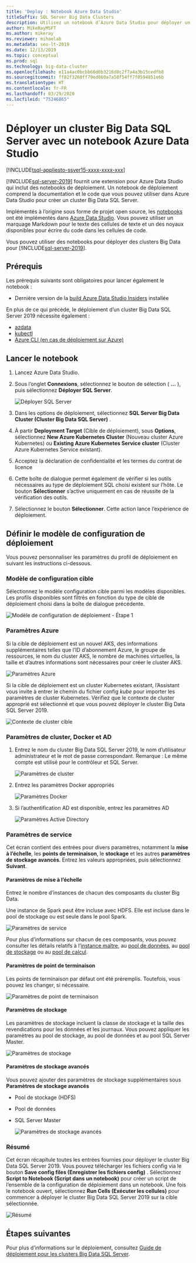 ```yaml
---
title: 'Deploy : Notebook Azure Data Studio'
titleSuffix: SQL Server Big Data Clusters
description: Utilisez un notebook d’Azure Data Studio pour déployer un cluster Big Data.
author: MikeRayMSFT
ms.author: mikeray
ms.reviewer: mihaelab
ms.metadata: seo-lt-2019
ms.date: 12/13/2019
ms.topic: conceptual
ms.prod: sql
ms.technology: big-data-cluster
ms.openlocfilehash: e11a4ac0bcbb66d6b3216d8c2f7a4a3b15cedfb8
ms.sourcegitcommit: ff82f3260ff79ed860a7a58f54ff7f0594851e6b
ms.translationtype: HT
ms.contentlocale: fr-FR
ms.lasthandoff: 03/29/2020
ms.locfileid: "75246865"
---
```

# <a name="deploy-sql-server-big-data-cluster-with-azure-data-studio-notebook"></a>Déployer un cluster Big Data SQL Server avec un notebook Azure Data Studio

[!INCLUDE[tsql-appliesto-ssver15-xxxx-xxxx-xxx](../includes/tsql-appliesto-ssver15-xxxx-xxxx-xxx.md)]

[!INCLUDE[sql-server-2019](../includes/sssqlv15-md.md)] fournit une extension pour Azure Data Studio qui inclut des notebooks de déploiement. Un notebook de déploiement comprend la documentation et le code que vous pouvez utiliser dans Azure Data Studio pour créer un cluster Big Data SQL Server.

Implémentés à l’origine sous forme de projet open source, les [notebooks](notebooks-guidance.md) ont été implémentés dans [Azure Data Studio](https://docs.microsoft.com/sql/azure-data-studio/download). Vous pouvez utiliser un marquage Markdown pour le texte des cellules de texte et un des noyaux disponibles pour écrire du code dans les cellules de code.

Vous pouvez utiliser des notebooks pour déployer des clusters Big Data pour [!INCLUDE[sql-server-2019](../includes/sssqlv15-md.md)].

## <a name="prerequisites"></a>Prérequis

Les prérequis suivants sont obligatoires pour lancer également le notebook :

* Dernière version de la [build Azure Data Studio Insiders](https://github.com/microsoft/azuredatastudio#try-out-the-latest-insiders-build-from-master) installée

En plus de ce qui précède, le déploiement d’un cluster Big Data SQL Server 2019 nécessite également :

* [azdata](deploy-install-azdata.md)
* [kubectl](https://kubernetes.io/docs/tasks/tools/install-kubectl/#install-kubectl-binary-using-native-package-management)
* [Azure CLI (en cas de déploiement sur Azure)](https://docs.microsoft.com/cli/azure/install-azure-cli?view=azure-cli-latest)

## <a name="launch-the-notebook"></a>Lancer le notebook

1. Lancez Azure Data Studio.

2. Sous l’onglet **Connexions**, sélectionnez le bouton de sélection ( **...** ), puis sélectionnez **Déployer SQL Server**.

   ![Déployer SQL Server](media/deploy-notebooks/deploy-notebooks.png)

3. Dans les options de déploiement, sélectionnez **SQL Server Big Data Cluster (Cluster Big Data SQL Server)** .

4. À partir **Deployment Target** (Cible de déploiement), sous **Options**, sélectionnez **New Azure Kubernetes Cluster** (Nouveau cluster Azure Kubernetes) ou **Existing Azure Kubernetes Service cluster** (Cluster Azure Kubernetes Service existant).

5. Acceptez la déclaration de confidentialité et les termes du contrat de licence

6. Cette boîte de dialogue permet également de vérifier si les outils nécessaires au type de déploiement SQL choisi existent sur l’hôte. Le bouton **Sélectionner** s’active uniquement en cas de réussite de la vérification des outils.

7. Sélectionnez le bouton **Sélectionner**. Cette action lance l’expérience de déploiement.

## <a name="set-deployment-configuration-template"></a>Définir le modèle de configuration de déploiement

Vous pouvez personnaliser les paramètres du profil de déploiement en suivant les instructions ci-dessous.

### <a name="target-configuration-template"></a>Modèle de configuration cible

Sélectionnez le modèle configuration cible parmi les modèles disponibles. Les profils disponibles sont filtrés en fonction du type de cible de déploiement choisi dans la boîte de dialogue précédente.

   ![Modèle de configuration de déploiement - Étape 1](media/deploy-notebooks/deployment-configuration-template.png)

### <a name="azure-settings"></a>Paramètres Azure

Si la cible de déploiement est un nouvel AKS, des informations supplémentaires telles que l’ID d’abonnement Azure, le groupe de ressources, le nom du cluster AKS, le nombre de machines virtuelles, la taille et d’autres informations sont nécessaires pour créer le cluster AKS.

   ![Paramètres Azure](media/deploy-notebooks/azure-settings.png)

Si la cible de déploiement est un cluster Kubernetes existant, l’Assistant vous invite à entrer le chemin du fichier config *kube* pour importer les paramètres de cluster Kubernetes. Vérifiez que le contexte de cluster approprié est sélectionné et que vous pouvez déployer le cluster Big Data SQL Server 2019.

   ![Contexte de cluster cible](media/deploy-notebooks/target-cluster-context.png)

### <a name="cluster-docker-and-ad-settings"></a>Paramètres de cluster, Docker et AD

1. Entrez le nom du cluster Big Data SQL Server 2019, le nom d’utilisateur administrateur et le mot de passe correspondant.
Remarque : Le même compte est utilisé pour le contrôleur et SQL Server.

   ![Paramètres de cluster](media/deploy-notebooks/cluster-settings.png)

2. Entrez les paramètres Docker appropriés

   ![Paramètres Docker](media/deploy-notebooks/docker-settings.png)

3. Si l’authentification AD est disponible, entrez les paramètres AD

   ![Paramètres Active Directory](media/deploy-notebooks/active-directory-settings.png)

### <a name="service-settings"></a>Paramètres de service

Cet écran contient des entrées pour divers paramètres, notamment la **mise à l’échelle**, les **points de terminaison**, le **stockage** et les autres **paramètres de stockage avancés**. Entrez les valeurs appropriées, puis sélectionnez **Suivant**.

#### <a name="scale-settings"></a>Paramètres de mise à l’échelle

Entrez le nombre d’instances de chacun des composants du cluster Big Data.

Une instance de Spark peut être incluse avec HDFS. Elle est incluse dans le pool de stockage ou est seule dans le pool Spark.

   ![Paramètres de service](media/deploy-notebooks/service-settings.png)

Pour plus d’informations sur chacun de ces composants, vous pouvez consulter les détails relatifs à l’[instance maître](concept-master-instance.md), au [pool de données](concept-data-pool.md), au [pool de stockage](concept-storage-pool.md) ou au [pool de calcul](concept-compute-pool.md).

#### <a name="endpoint-settings"></a>Paramètres de point de terminaison

Les points de terminaison par défaut ont été préremplis. Toutefois, vous pouvez les changer, si nécessaire.

   ![Paramètres de point de terminaison](media/deploy-notebooks/endpoint-settings.png)

#### <a name="storage-settings"></a>Paramètres de stockage

Les paramètres de stockage incluent la classe de stockage et la taille des revendications pour les données et les journaux. Vous pouvez appliquer les paramètres au pool de stockage, au pool de données et au pool SQL Server Master.

   ![Paramètres de stockage](media/deploy-notebooks/storage-settings.png)

#### <a name="advanced-storage-settings"></a>Paramètres de stockage avancés

Vous pouvez ajouter des paramètres de stockage supplémentaires sous **Paramètres de stockage avancés**

* Pool de stockage (HDFS)
* Pool de données
* SQL Server Master

   ![Paramètres de stockage avancés](media/deploy-notebooks/advanced-storage-settings.png)

### <a name="summary"></a>Résumé

Cet écran récapitule toutes les entrées fournies pour déployer le cluster Big Data SQL Server 2019. Vous pouvez télécharger les fichiers config via le bouton **Save config files (Enregistrer les fichiers config)** . Sélectionnez **Script to Notebook (Script dans un notebook)** pour créer un script de l’ensemble de la configuration de déploiement dans un notebook. Une fois le notebook ouvert, sélectionnez **Run Cells (Exécuter les cellules)** pour commencer à déployer le cluster Big Data SQL Server 2019 sur la cible sélectionnée.

   ![Résumé](media/deploy-notebooks/deploy-sql-server-big-data-cluster-on-a-new-AKS-cluster.png)

## <a name="next-steps"></a>Étapes suivantes

Pour plus d’informations sur le déploiement, consultez [Guide de déploiement pour les clusters Big Data SQL Server](deployment-guidance.md).
